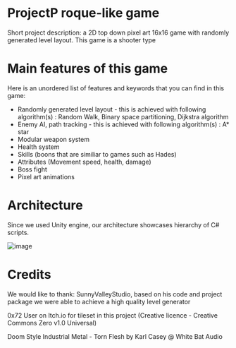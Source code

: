 # ProjectP roque-like game
Short project description: a 2D top down pixel art 16x16 game with randomly generated level layout. This game is a shooter type

# Main features of this game
Here is an unordered list of features and keywords that you can find in this game:

* Randomly generated level layout - this is achieved with following algorithm(s) : Random Walk, Binary space partitioning, Dijkstra algorithm
* Enemy AI, path tracking - this is achieved with following algorithm(s) : A* star
* Modular weapon system
* Health system
* Skills (boons that are similiar to games such as Hades)
* Attributes (Movement speed, health, damage)
* Boss fight
* Pixel art animations

# Architecture

Since we used Unity engine, our architecture showcases hierarchy of C# scripts.

![image](https://github.com/Medvegalis/ProjectP/assets/98412351/f6cdc29c-43ba-4b92-8b80-b95027d9c587)

# Credits
We would like to thank:
SunnyValleyStudio, based on his code and project package we were able to achieve a high quality level generator

0x72 User on Itch.io for tileset in this project (Creative licence - Creative Commons Zero v1.0 Universal)

<MUSIC>
 Doom Style Industrial Metal - Torn Flesh by Karl Casey @ White Bat Audio
<MUSIC>
